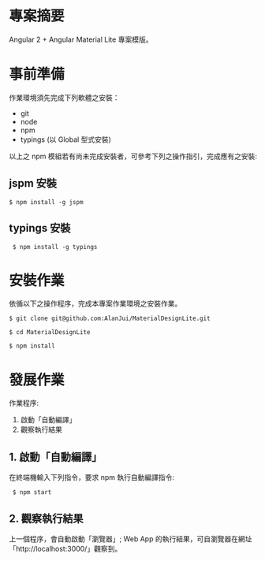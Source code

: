 # 專案摘要

Angular 2 + Angular Material Lite 專案模版。


# 事前準備

作業環境須先完成下列軟體之安裝：

 * git
 * node
 * npm
 * typings (以 Global 型式安裝)

以上之 npm 模組若有尚未完成安裝者，可參考下列之操作指引，完成應有之安裝:


## jspm 安裝

```
$ npm install -g jspm
```


## typings 安裝

```
 $ npm install -g typings
```



# 安裝作業

依循以下之操作程序，完成本專案作業環境之安裝作業。

```
$ git clone git@github.com:AlanJui/MaterialDesignLite.git

$ cd MaterialDesignLite

$ npm install
```

# 發展作業

作業程序:
 1. 啟動「自動編譯」
 2. 觀察執行結果


## 1. 啟動「自動編譯」 

在終端機輸入下列指令，要求 npm 執行自動編譯指令:

```
 $ npm start 
```


## 2. 觀察執行結果 

上一個程序，會自動啟動「瀏覽器」; Web App 的執行結果，可自瀏覽器在網址「http://localhost:3000/」觀察到。

